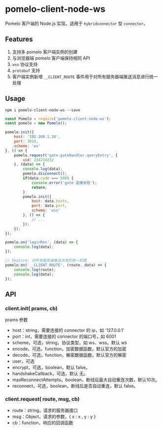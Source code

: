 # pomelo-client-node-ws
Pomelo 客户端的 Node.js 实现，适用于 `hybridconnector` 型 `connector`。

## Features
1. 支持多 pomelo 客户端实例的创建
2. 与浏览器端 pomelo 客户端保持相同 API
3. `wss` 协议支持
4. `protobuf` 支持
5. 客户端实例新增 `__CLIENT_ROUTE` 事件用于对所有服务器端推送消息进行统一处理

## Usage
```
npm i pomelo-client-node-ws --save
```

```javascript
const Pomelo = require('pomelo-client-node-ws');
const pomelo = new Pomelo();

pomelo.init({
    host: '192.168.1.20',
    port: 3010,
    scheme: 'ws'
}, () => {
    pomelo.request('gate.gateHandler.queryEntry', {
        uid: 234234232
    }, (data) => {
        console.log(data);
        pomelo.disconnect();
        if(data.code === 500) {
            console.error('gate 连接失败');
            return;
        }
        pomelo.init({
            host: data.hosts,
            port: data.port,
            scheme: 'wss'
        }, () => {
            // ...
        });
    });
});

pomelo.on('loginRes', (data) => {
    console.log(data);
});

// Feature: 对所有服务端推送消息的统一处理
pomelo.on('__CLIENT_ROUTE', (route, data) => {
    console.log(route);
    console.log(data);
});
```

## API

### client.init( prams, cb)
prams 参数
- host：string，需要连接的 connector 的 ip，如 '127.0.0.1'  
- port：int，需要连接的 connector 的端口号，如 6001  
- scheme，可选，string，协议类型，如 ws、wss。默认 ws  
- encode，可选，function，加密数据函数，默认官方的加密  
- decode，可选，function，解密数据函数，默认官方的解密
- user，可选  
- encrypt，可选，boolean，默认 false。  
- handshakeCallback，可选，默认 无。  
- maxReconnectAttempts，boolean，断线后最大自动重连次数，默认10次。  
- reconnect，可选，boolean，断线后是否自动重连，默认 false。

### client.request( route, msg, cb)
- route：string，请求的服务器接口  
- msg：Object，请求的参数，{ x : x , y : y }  
- cb：function，响应的回调函数
